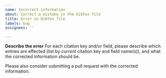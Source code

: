 ```yaml
---
name: Incorrect information
about: Correct a mistake in the bibtex file
title: Error in bibtex file
labels: bug
assignees: ''

---
```


**Describe the error**
For each citation key and/or field, please describe which entries are effected (list by *current* citation key and field name(s)), and what the corrected information should be.

Please also consider submitting a pull request with the corrected information.
